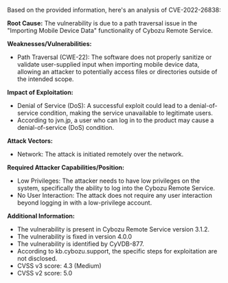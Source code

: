 Based on the provided information, here's an analysis of CVE-2022-26838:

**Root Cause:**
The vulnerability is due to a path traversal issue in the "Importing Mobile Device Data" functionality of Cybozu Remote Service.

**Weaknesses/Vulnerabilities:**
- Path Traversal (CWE-22): The software does not properly sanitize or validate user-supplied input when importing mobile device data, allowing an attacker to potentially access files or directories outside of the intended scope.

**Impact of Exploitation:**
- Denial of Service (DoS):  A successful exploit could lead to a denial-of-service condition, making the service unavailable to legitimate users.
- According to jvn.jp, a user who can log in to the product may cause a denial-of-service (DoS) condition.

**Attack Vectors:**
- Network: The attack is initiated remotely over the network.

**Required Attacker Capabilities/Position:**
- Low Privileges: The attacker needs to have low privileges on the system, specifically the ability to log into the Cybozu Remote Service.
- No User Interaction: The attack does not require any user interaction beyond logging in with a low-privilege account.

**Additional Information:**
- The vulnerability is present in Cybozu Remote Service version 3.1.2.
- The vulnerability is fixed in version 4.0.0
- The vulnerability is identified by CyVDB-877.
- According to kb.cybozu.support, the specific steps for exploitation are not disclosed.
- CVSS v3 score: 4.3 (Medium)
- CVSS v2 score: 5.0